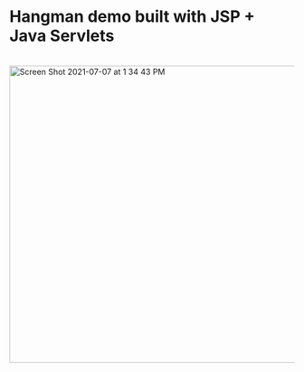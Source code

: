 # Hangman demo built with JSP + Java Servlets
<br>
<img width="525" alt="Screen Shot 2021-07-07 at 1 34 43 PM" src="https://user-images.githubusercontent.com/18035840/124825128-17728880-df28-11eb-8f08-703a2aa62679.png">
